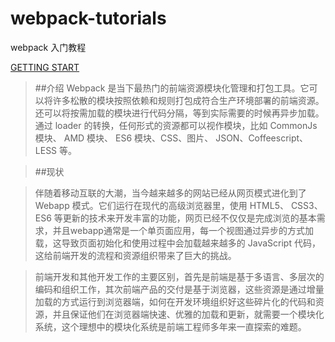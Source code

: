 # webpack-tutorials

webpack 入门教程

[GETTING START](/01-welcome-1 "welcome")

> ##介绍
> Webpack 是当下最热门的前端资源模块化管理和打包工具。它可以将许多松散的模块按照依赖和规则打包成符合生产环境部署的前端资源。还可以将按需加载的模块进行代码分隔，等到实际需要的时候再异步加载。通过 loader 的转换，任何形式的资源都可以视作模块，比如 CommonJs 模块、 AMD 模块、 ES6 模块、CSS、图片、 JSON、Coffeescript、 LESS 等。

> ##现状

> 伴随着移动互联的大潮，当今越来越多的网站已经从网页模式进化到了 Webapp 模式。它们运行在现代的高级浏览器里，使用 HTML5、 CSS3、 ES6 等更新的技术来开发丰富的功能，网页已经不仅仅是完成浏览的基本需求，并且webapp通常是一个单页面应用，每一个视图通过异步的方式加载，这导致页面初始化和使用过程中会加载越来越多的 JavaScript 代码，这给前端开发的流程和资源组织带来了巨大的挑战。

> 前端开发和其他开发工作的主要区别，首先是前端是基于多语言、多层次的编码和组织工作，其次前端产品的交付是基于浏览器，这些资源是通过增量加载的方式运行到浏览器端，如何在开发环境组织好这些碎片化的代码和资源，并且保证他们在浏览器端快速、优雅的加载和更新，就需要一个模块化系统，这个理想中的模块化系统是前端工程师多年来一直探索的难题。
